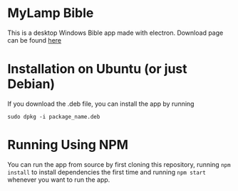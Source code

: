 # MyLamp Bible
This is a desktop Windows Bible app made with electron. Download page can be found [here](https://YewoMhango.github.io/MyLamp/index.html)

# Installation on Ubuntu (or just Debian)
If you download the .deb file, you can install the app by running

```
sudo dpkg -i package_name.deb
```

# Running Using NPM
You can run the app from source by first cloning this repository, running `npm install` to install dependencies the first time and running `npm start` whenever you want to run the app.
